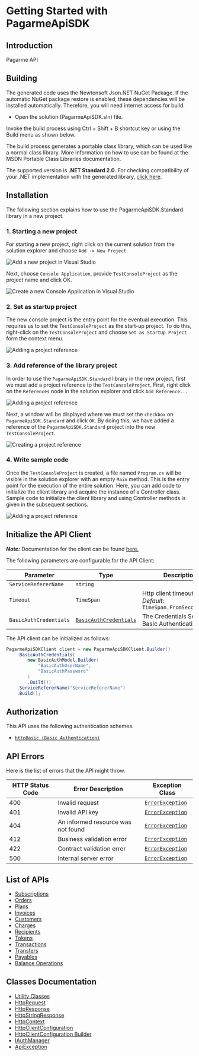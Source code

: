 
# Getting Started with PagarmeApiSDK

## Introduction

Pagarme API

## Building

The generated code uses the Newtonsoft Json.NET NuGet Package. If the automatic NuGet package restore is enabled, these dependencies will be installed automatically. Therefore, you will need internet access for build.

* Open the solution (PagarmeApiSDK.sln) file.

Invoke the build process using Ctrl + Shift + B shortcut key or using the Build menu as shown below.

The build process generates a portable class library, which can be used like a normal class library. More information on how to use can be found at the MSDN Portable Class Libraries documentation.

The supported version is **.NET Standard 2.0**. For checking compatibility of your .NET implementation with the generated library, [click here](https://dotnet.microsoft.com/en-us/platform/dotnet-standard#versions).

## Installation

The following section explains how to use the PagarmeApiSDK.Standard library in a new project.

### 1. Starting a new project

For starting a new project, right click on the current solution from the solution explorer and choose `Add -> New Project`.

![Add a new project in Visual Studio](https://apidocs.io/illustration/cs?workspaceFolder=PagarmeApiSDK-CSharp&workspaceName=PagarmeApiSDK&projectName=PagarmeApiSDK.Standard&rootNamespace=PagarmeApiSDK.Standard&step=addProject)

Next, choose `Console Application`, provide `TestConsoleProject` as the project name and click OK.

![Create a new Console Application in Visual Studio](https://apidocs.io/illustration/cs?workspaceFolder=PagarmeApiSDK-CSharp&workspaceName=PagarmeApiSDK&projectName=PagarmeApiSDK.Standard&rootNamespace=PagarmeApiSDK.Standard&step=createProject)

### 2. Set as startup project

The new console project is the entry point for the eventual execution. This requires us to set the `TestConsoleProject` as the start-up project. To do this, right-click on the `TestConsoleProject` and choose `Set as StartUp Project` form the context menu.

![Adding a project reference](https://apidocs.io/illustration/cs?workspaceFolder=PagarmeApiSDK-CSharp&workspaceName=PagarmeApiSDK&projectName=PagarmeApiSDK.Standard&rootNamespace=PagarmeApiSDK.Standard&step=setStartup)

### 3. Add reference of the library project

In order to use the `PagarmeApiSDK.Standard` library in the new project, first we must add a project reference to the `TestConsoleProject`. First, right click on the `References` node in the solution explorer and click `Add Reference...`

![Adding a project reference](https://apidocs.io/illustration/cs?workspaceFolder=PagarmeApiSDK-CSharp&workspaceName=PagarmeApiSDK&projectName=PagarmeApiSDK.Standard&rootNamespace=PagarmeApiSDK.Standard&step=addReference)

Next, a window will be displayed where we must set the `checkbox` on `PagarmeApiSDK.Standard` and click `OK`. By doing this, we have added a reference of the `PagarmeApiSDK.Standard` project into the new `TestConsoleProject`.

![Creating a project reference](https://apidocs.io/illustration/cs?workspaceFolder=PagarmeApiSDK-CSharp&workspaceName=PagarmeApiSDK&projectName=PagarmeApiSDK.Standard&rootNamespace=PagarmeApiSDK.Standard&step=createReference)

### 4. Write sample code

Once the `TestConsoleProject` is created, a file named `Program.cs` will be visible in the solution explorer with an empty `Main` method. This is the entry point for the execution of the entire solution. Here, you can add code to initialize the client library and acquire the instance of a Controller class. Sample code to initialize the client library and using Controller methods is given in the subsequent sections.

![Adding a project reference](https://apidocs.io/illustration/cs?workspaceFolder=PagarmeApiSDK-CSharp&workspaceName=PagarmeApiSDK&projectName=PagarmeApiSDK.Standard&rootNamespace=PagarmeApiSDK.Standard&step=addCode)

## Initialize the API Client

**_Note:_** Documentation for the client can be found [here.](https://www.github.com/pagarme/pagarme-net-standard-sdk/tree/6.8.14/doc/client.md)

The following parameters are configurable for the API Client:

| Parameter | Type | Description |
|  --- | --- | --- |
| `ServiceRefererName` | `string` |  |
| `Timeout` | `TimeSpan` | Http client timeout.<br>*Default*: `TimeSpan.FromSeconds(100)` |
| `BasicAuthCredentials` | [`BasicAuthCredentials`](https://www.github.com/pagarme/pagarme-net-standard-sdk/tree/6.8.14/doc/auth/basic-authentication.md) | The Credentials Setter for Basic Authentication |

The API client can be initialized as follows:

```csharp
PagarmeApiSDKClient client = new PagarmeApiSDKClient.Builder()
    .BasicAuthCredentials(
        new BasicAuthModel.Builder(
            "BasicAuthUserName",
            "BasicAuthPassword"
        )
        .Build())
    .ServiceRefererName("ServiceRefererName")
    .Build();
```

## Authorization

This API uses the following authentication schemes.

* [`httpBasic (Basic Authentication)`](https://www.github.com/pagarme/pagarme-net-standard-sdk/tree/6.8.14/doc/auth/basic-authentication.md)

## API Errors

Here is the list of errors that the API might throw.

| HTTP Status Code | Error Description | Exception Class |
|  --- | --- | --- |
| 400 | Invalid request | [`ErrorException`](https://www.github.com/pagarme/pagarme-net-standard-sdk/tree/6.8.14/doc/models/error-exception.md) |
| 401 | Invalid API key | [`ErrorException`](https://www.github.com/pagarme/pagarme-net-standard-sdk/tree/6.8.14/doc/models/error-exception.md) |
| 404 | An informed resource was not found | [`ErrorException`](https://www.github.com/pagarme/pagarme-net-standard-sdk/tree/6.8.14/doc/models/error-exception.md) |
| 412 | Business validation error | [`ErrorException`](https://www.github.com/pagarme/pagarme-net-standard-sdk/tree/6.8.14/doc/models/error-exception.md) |
| 422 | Contract validation error | [`ErrorException`](https://www.github.com/pagarme/pagarme-net-standard-sdk/tree/6.8.14/doc/models/error-exception.md) |
| 500 | Internal server error | [`ErrorException`](https://www.github.com/pagarme/pagarme-net-standard-sdk/tree/6.8.14/doc/models/error-exception.md) |

## List of APIs

* [Subscriptions](https://www.github.com/pagarme/pagarme-net-standard-sdk/tree/6.8.14/doc/controllers/subscriptions.md)
* [Orders](https://www.github.com/pagarme/pagarme-net-standard-sdk/tree/6.8.14/doc/controllers/orders.md)
* [Plans](https://www.github.com/pagarme/pagarme-net-standard-sdk/tree/6.8.14/doc/controllers/plans.md)
* [Invoices](https://www.github.com/pagarme/pagarme-net-standard-sdk/tree/6.8.14/doc/controllers/invoices.md)
* [Customers](https://www.github.com/pagarme/pagarme-net-standard-sdk/tree/6.8.14/doc/controllers/customers.md)
* [Charges](https://www.github.com/pagarme/pagarme-net-standard-sdk/tree/6.8.14/doc/controllers/charges.md)
* [Recipients](https://www.github.com/pagarme/pagarme-net-standard-sdk/tree/6.8.14/doc/controllers/recipients.md)
* [Tokens](https://www.github.com/pagarme/pagarme-net-standard-sdk/tree/6.8.14/doc/controllers/tokens.md)
* [Transactions](https://www.github.com/pagarme/pagarme-net-standard-sdk/tree/6.8.14/doc/controllers/transactions.md)
* [Transfers](https://www.github.com/pagarme/pagarme-net-standard-sdk/tree/6.8.14/doc/controllers/transfers.md)
* [Payables](https://www.github.com/pagarme/pagarme-net-standard-sdk/tree/6.8.14/doc/controllers/payables.md)
* [Balance Operations](https://www.github.com/pagarme/pagarme-net-standard-sdk/tree/6.8.14/doc/controllers/balance-operations.md)

## Classes Documentation

* [Utility Classes](https://www.github.com/pagarme/pagarme-net-standard-sdk/tree/6.8.14/doc/utility-classes.md)
* [HttpRequest](https://www.github.com/pagarme/pagarme-net-standard-sdk/tree/6.8.14/doc/http-request.md)
* [HttpResponse](https://www.github.com/pagarme/pagarme-net-standard-sdk/tree/6.8.14/doc/http-response.md)
* [HttpStringResponse](https://www.github.com/pagarme/pagarme-net-standard-sdk/tree/6.8.14/doc/http-string-response.md)
* [HttpContext](https://www.github.com/pagarme/pagarme-net-standard-sdk/tree/6.8.14/doc/http-context.md)
* [HttpClientConfiguration](https://www.github.com/pagarme/pagarme-net-standard-sdk/tree/6.8.14/doc/http-client-configuration.md)
* [HttpClientConfiguration Builder](https://www.github.com/pagarme/pagarme-net-standard-sdk/tree/6.8.14/doc/http-client-configuration-builder.md)
* [IAuthManager](https://www.github.com/pagarme/pagarme-net-standard-sdk/tree/6.8.14/doc/i-auth-manager.md)
* [ApiException](https://www.github.com/pagarme/pagarme-net-standard-sdk/tree/6.8.14/doc/api-exception.md)

